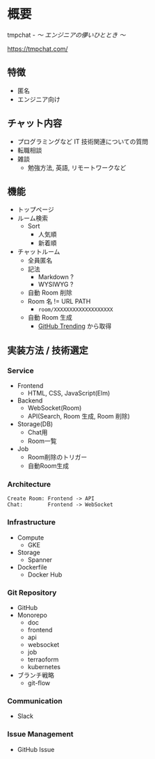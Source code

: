 # 概要

tmpchat - _〜 エンジニアの儚いひととき 〜_

https://tmpchat.com/

## 特徴

- 匿名
- エンジニア向け

## チャット内容

- プログラミングなど IT 技術関連についての質問
- 転職相談
- 雑談
  - 勉強方法, 英語, リモートワークなど

## 機能

- トップページ
- ルーム検索
  - Sort
    - 人気順
    - 新着順
- チャットルーム
  - 全員匿名
  - 記法
    - Markdown ?
    - WYSIWYG ?
  - 自動 Room 削除
  - Room 名 != URL PATH
    - `room/XXXXXXXXXXXXXXXXXXX`
  - 自動 Room 生成
    - [GitHub Trending](https://github.com/trending) から取得

## 実装方法 / 技術選定

### Service

- Frontend
  - HTML, CSS, JavaScript(Elm)
- Backend
  - WebSocket(Room)
  - API(Search, Room 生成, Room 削除)
- Storage(DB)
  - Chat用
  - Room一覧
- Job
  - Room削除のトリガー
  - 自動Room生成

### Architecture

```
Create Room: Frontend -> API
Chat:        Frontend -> WebSocket
```

### Infrastructure

- Compute
  - GKE
- Storage
  - Spanner
- Dockerfile
  - Docker Hub

### Git Repository

- GitHub
- Monorepo
  - doc
  - frontend
  - api
  - websocket
  - job
  - terraoform
  - kubernetes
- ブランチ戦略
  - git-flow

### Communication

- Slack

### Issue Management

- GitHub Issue
